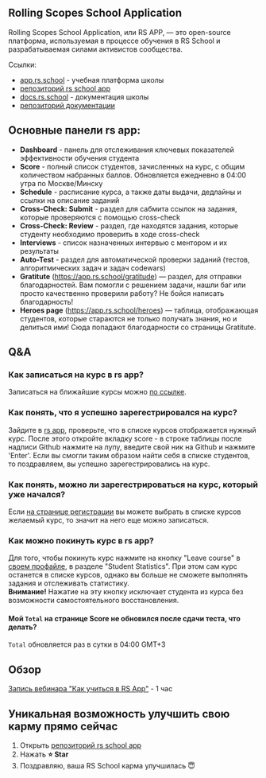 ## Rolling Scopes School Application
Rolling Scopes School Application, или RS APP, — это open-source платформа, используемая в процессе обучения в RS School и разрабатываемая силами активистов сообщества.

Ссылки:
- [app.rs.school](https://app.rs.school) - учебная платформа школы
- [репозиторий rs school app](https://github.com/rolling-scopes/rsschool-app)
- [docs.rs.school](https://docs.rs.school) - документация школы
- [репозиторий документации](https://github.com/rolling-scopes-school/docs)

## Основные панели rs app:
- **Dashboard** - панель для отслеживания ключевых показателей эффективности обучения студента
- **Score** - полный список студентов, зачисленных на курс, с общим количеством набранных баллов. Обновляется ежедневно в 04:00 утра по Москве/Минску
- **Schedule** - расписание курса, а также даты выдачи, дедлайны и ссылки на описание заданий
- **Cross-Check: Submit** - раздел для сабмита ссылок на задания, которые проверяются с помощью cross-check
- **Cross-Check: Review** - раздел, где находятся задания, которые студенту необходимо проверить в ходе cross-check
- **Interviews** - список назначенных интервью с ментором и их результаты 
- **Auto-Test** - раздел для автоматической проверки заданий (тестов, алгоритмических задач и задач codewars)
- **Gratitute** (https://app.rs.school/gratitude) — раздел, для отправки благодарностей. Вам помогли с решением задачи, нашли баг или просто качественно проверили работу? Не бойся написать благодарность!
- **Heroes page** (https://app.rs.school/heroes) — таблица, отображающая студентов, которые стараются не только получать знания, но и делиться ими! Сюда попадают благодарности со страницы Gratitute.

## Q&A

### Как записаться на курс в rs app?
Записаться на ближайшие курсы можно [по ссылке](https://app.rs.school/registry/student).

### Как понять, что я успешно зарегестрировался на курс?
Зайдите в [rs app](https://app.rs.school/), проверьте, что в списке курсов отображается нужный курс. После этого откройте вкладку score - в строке таблицы после надписи Github нажмите на лупу, введите свой ник на Github и нажмите 'Enter'. Если вы смогли таким образом найти себя в списке студентов, то поздравляем, вы успешно зарегестрировались на курс.

### Как понять, можно ли зарегестрироваться на курс, который уже начался?
Если [на странице регистрации](https://app.rs.school/registry/student) вы можете выбрать в списке курсов желаемый курс, то значит на него еще можно записаться.

### Как можно покинуть курс в rs app?
Для того, чтобы покинуть курс нажмите на кнопку "Leave course" в [своем профайле](https://app.rs.school/profile), в разделе "Student Statistics". При этом сам курс останется в списке курсов, однако вы больше не сможете выполнять задания и отслеживать статистику.  
**Внимание!** Нажатие на эту кнопку исключает студента из курса без возможности самостоятельного восстановления.

#### Мой `Total` на странице Score не обновился после сдачи теста, что делать?
`Total` обновляется раз в сутки в 04:00 GMT+3

## Обзор
[Запись вебинара "Как учиться в RS App"](https://www.youtube.com/watch?v=v_69DaeZ7dM&feature=youtu.be) - 1 час 

## Уникальная возможность улучшить свою карму прямо сейчас
1. Открыть [репозиторий rs school app](https://github.com/rolling-scopes/rsschool-app)
2. Нажать **:star: Star**
3. Поздравляю, ваша RS School карма улучшилась :innocent:
